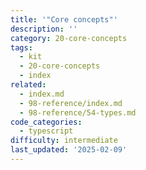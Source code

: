 ```yaml
---
title: '"Core concepts"'
description: ''
category: 20-core-concepts
tags:
  - kit
  - 20-core-concepts
  - index
related:
  - index.md
  - 98-reference/index.md
  - 98-reference/54-types.md
code_categories:
  - typescript
difficulty: intermediate
last_updated: '2025-02-09'
---
```


